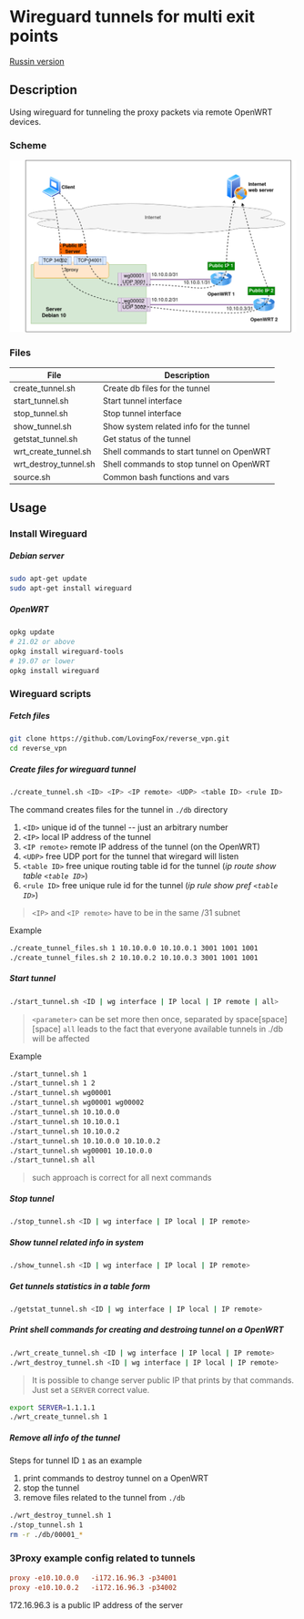 # Wireguard tunnels for multi exit points

[Russin version](README.ru.md)

## Description

Using wireguard for tunneling the proxy packets via remote OpenWRT devices.

### Scheme

![Scheme of the network](scheme.png)

### Files

| File                  | Description                                |
|-----------------------|--------------------------------------------|
| create_tunnel.sh      | Create db files for the tunnel             |
| start_tunnel.sh       | Start tunnel interface                     |
| stop_tunnel.sh        | Stop tunnel interface                      |
| show_tunnel.sh        | Show system related info for the tunnel    |
| getstat_tunnel.sh     | Get status of the tunnel                   |
| wrt_create_tunnel.sh  | Shell commands to start tunnel on OpenWRT  |
| wrt_destroy_tunnel.sh | Shell commands to stop tunnel on OpenWRT   |
| source.sh             | Common bash functions and vars             |

## Usage

### Install Wireguard

##### Debian server

```bash
sudo apt-get update
sudo apt-get install wireguard
```

##### OpenWRT

```bash
opkg update
# 21.02 or above
opkg install wireguard-tools
# 19.07 or lower
opkg install wireguard
```

### Wireguard scripts

##### Fetch files

```bash
git clone https://github.com/LovingFox/reverse_vpn.git
cd reverse_vpn
```

##### Create files for wireguard tunnel

```bash
./create_tunnel.sh <ID> <IP> <IP remote> <UDP> <table ID> <rule ID>
```

The command creates files for the tunnel in `./db` directory

1. `<ID>` unique id of the tunnel -- just an arbitrary number
1. `<IP>` local IP address of the tunnel
1. `<IP remote>` remote IP address of the tunnel (on the OpenWRT)
1. `<UDP>` free UDP port for the tunnel that wiregard will listen
1. `<table ID>` free unique routing table id for the tunnel (*ip route show table `<table ID>`*)
1. `<rule ID>` free unique rule id for the tunnel (*ip rule show pref `<table ID>`*)

> `<IP>` and `<IP remote>` have to be in the same /31 subnet

Example

```bash
./create_tunnel_files.sh 1 10.10.0.0 10.10.0.1 3001 1001 1001
./create_tunnel_files.sh 2 10.10.0.2 10.10.0.3 3001 1001 1001
```

##### Start tunnel

```bash
./start_tunnel.sh <ID | wg interface | IP local | IP remote | all>
```

> `<parameter>` can be set more then once, separated by space[space][space]
> `all` leads to the fact that everyone available tunnels in ./db will be affected

Example

```bash
./start_tunnel.sh 1
./start_tunnel.sh 1 2
./start_tunnel.sh wg00001
./start_tunnel.sh wg00001 wg00002
./start_tunnel.sh 10.10.0.0
./start_tunnel.sh 10.10.0.1
./start_tunnel.sh 10.10.0.2
./start_tunnel.sh 10.10.0.0 10.10.0.2
./start_tunnel.sh wg00001 10.10.0.0
./start_tunnel.sh all
```

> such approach is correct for all next commands

##### Stop tunnel

```bash
./stop_tunnel.sh <ID | wg interface | IP local | IP remote>
```

##### Show tunnel related info in system

```bash
./show_tunnel.sh <ID | wg interface | IP local | IP remote>
```

##### Get tunnels statistics in a table form

```bash
./getstat_tunnel.sh <ID | wg interface | IP local | IP remote>
```

##### Print shell commands for creating and destroing tunnel on a OpenWRT 

```bash
./wrt_create_tunnel.sh <ID | wg interface | IP local | IP remote>
./wrt_destroy_tunnel.sh <ID | wg interface | IP local | IP remote>
```

> It is possible to change server public IP that prints by that commands. Just set a `SERVER` correct value.

```bash
export SERVER=1.1.1.1
./wrt_create_tunnel.sh 1
```

##### Remove all info of the tunnel

Steps for tunnel ID `1` as an example

1. print commands to destroy tunnel on a OpenWRT
2. stop the tunnel
3. remove files related to the tunnel from `./db`

```bash
./wrt_destroy_tunnel.sh 1
./stop_tunnel.sh 1
rm -r ./db/00001_*
```

### 3Proxy example config related to tunnels

```conf
proxy -e10.10.0.0   -i172.16.96.3 -p34001
proxy -e10.10.0.2   -i172.16.96.3 -p34002
```

172.16.96.3 is a public IP address of the server
